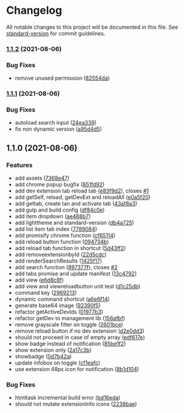 # Changelog

All notable changes to this project will be documented in this file. See [standard-version](https://github.com/conventional-changelog/standard-version) for commit guidelines.

### [1.1.2](https://github.com/noxasch/shoji-extension-admin/compare/v1.1.1...v1.1.2) (2021-08-06)


### Bug Fixes

* remove unused permission ([82554da](https://github.com/noxasch/shoji-extension-admin/commit/82554da9772f9a2cf3b1dfcaf2ebf7dccb5d148d))

### [1.1.1](https://github.com/noxasch/shoji-extension-admin/compare/v1.1.0...v1.1.1) (2021-08-06)


### Bug Fixes

* autoload search input ([24ea339](https://github.com/noxasch/shoji-extension-admin/commit/24ea3390018e6b1eba338edae878761ca441d2ed))
* fix non dynamic version ([a95d4d5](https://github.com/noxasch/shoji-extension-admin/commit/a95d4d56d9fe26f23e96228c827b7ccf52797de9))

## 1.1.0 (2021-08-06)


### Features

* add assets ([7368e47](https://github.com/noxasch/shoji-extension-admin/commit/7368e47e7feccc9ec759820e6de77486cf7b37ba))
* add chrome popup bugfix ([851fd92](https://github.com/noxasch/shoji-extension-admin/commit/851fd92757ea9a40937097a5766d943fb8482b76))
* add dev extension tab reload tab ([e83f9d2](https://github.com/noxasch/shoji-extension-admin/commit/e83f9d2b82a67329794a482d238182d9d990fb4e)), closes [#1](https://github.com/noxasch/shoji-extension-admin/issues/1)
* add getSelf, reload, getDevExt and reloadAll ([e0a5f20](https://github.com/noxasch/shoji-extension-admin/commit/e0a5f20853c8fd2350d6235b528031c33582d988))
* add gettab, create tan and activate tab ([43af8a3](https://github.com/noxasch/shoji-extension-admin/commit/43af8a36c4f3595e0b1a95e160b4581c46bee2bc))
* add gulp and build config ([df84c0e](https://github.com/noxasch/shoji-extension-admin/commit/df84c0e3a901462f668610740728ab86bccf3436))
* add item dropdown ([ae488b7](https://github.com/noxasch/shoji-extension-admin/commit/ae488b78b71619724642b27a1a8fc21b02e97385))
* add lighttheme and standard-version ([db4a725](https://github.com/noxasch/shoji-extension-admin/commit/db4a72541db5e38c03f7abefd5c2b4e60ecb1354))
* add list item tab index ([7789084](https://github.com/noxasch/shoji-extension-admin/commit/7789084be49406514e47d6567cceaedc6c09b38d))
* add promisify chrome function ([cf65114](https://github.com/noxasch/shoji-extension-admin/commit/cf6511407486662e22e833181ad87dc9545c1992))
* add reload button function ([094734b](https://github.com/noxasch/shoji-extension-admin/commit/094734b17dbcc94ed7d239f284ca428b72a628e9))
* add reload tab function in shortcut ([5d43ff2](https://github.com/noxasch/shoji-extension-admin/commit/5d43ff223ac5cc13337cddb3836f8785ab754048))
* add removeextensionbyId ([22d5cdc](https://github.com/noxasch/shoji-extension-admin/commit/22d5cdcaf6e80e896be7082fce6c38206040a664))
* add renderSearchResults ([1425f17](https://github.com/noxasch/shoji-extension-admin/commit/1425f175a2aae1fa726af022d24f113bd3b09937))
* add search function ([897377f](https://github.com/noxasch/shoji-extension-admin/commit/897377f2d930ede83aeba7f206dcbd0b4850153f)), closes [#2](https://github.com/noxasch/shoji-extension-admin/issues/2)
* add tabs promise and update manifest ([13c4792](https://github.com/noxasch/shoji-extension-admin/commit/13c4792d0a58d33b0988b767ba9449229878a5fa))
* add view ([e6d8c8f](https://github.com/noxasch/shoji-extension-admin/commit/e6d8c8fde146abc256d8d0a377fa54583933ac48))
* add view and viewreloadbutton unit test ([d1c25db](https://github.com/noxasch/shoji-extension-admin/commit/d1c25dbe9132355c762fc56d12c291495046e6db))
* command key ([2969213](https://github.com/noxasch/shoji-extension-admin/commit/2969213dcee8da4d11bd2e7987ffbbb1d5523ac6))
* dynamic command shortcut ([a6e6f14](https://github.com/noxasch/shoji-extension-admin/commit/a6e6f14b5f40700597419efbc5484abdc936be96))
* generate base64 image ([92390f5](https://github.com/noxasch/shoji-extension-admin/commit/92390f59533ad339e94e12c8ae39fe0efba85874))
* refactor getActiveDevIds ([01977b3](https://github.com/noxasch/shoji-extension-admin/commit/01977b3fa58e3d39c80ba27ec317fa7f7effa4a9))
* refactor getDev to management lib ([156afbf](https://github.com/noxasch/shoji-extension-admin/commit/156afbf7688582d3048bc4df85882f48a472e9aa))
* remove grayscale filter on toggle ([2601bce](https://github.com/noxasch/shoji-extension-admin/commit/2601bce01eb9c03a5b74202d6c03fb45fb4198da))
* remove reload button if no dev extension ([d2e0dd3](https://github.com/noxasch/shoji-extension-admin/commit/d2e0dd3074e76e72823f8c757383ab26d464b8bc))
* should not proceed in case of empty array ([edf617e](https://github.com/noxasch/shoji-extension-admin/commit/edf617e07821d500a4e4b06998374c492b3dd8d9))
* show badge instead of notification ([85be1f2](https://github.com/noxasch/shoji-extension-admin/commit/85be1f2c53fa829456fc9128b01a34cce0bf5fbf))
* show extension only ([2a17c3b](https://github.com/noxasch/shoji-extension-admin/commit/2a17c3b4a1dbf4c48f5c4aaba66d085b0f980689))
* showbadge ([0d7b42a](https://github.com/noxasch/shoji-extension-admin/commit/0d7b42aa9d57df8664bad52dbbfbcaaa94f85c02))
* update infobox on toggle ([cf1eafc](https://github.com/noxasch/shoji-extension-admin/commit/cf1eafcfe7c4d19546c7c284e11aa2c5bd08590a))
* use extension 48px icon for notification ([8b1d104](https://github.com/noxasch/shoji-extension-admin/commit/8b1d104992f6ad29549135007cad948e21b0c723))


### Bug Fixes

* htmltask incremental build error ([bd16eda](https://github.com/noxasch/shoji-extension-admin/commit/bd16eda4f32dca21c82e1229fdad965bac558b06))
* should not mutate extensionInfo icons ([2238bae](https://github.com/noxasch/shoji-extension-admin/commit/2238baed1b56bd7db0bccbcbf409cb1ebf77f776))
